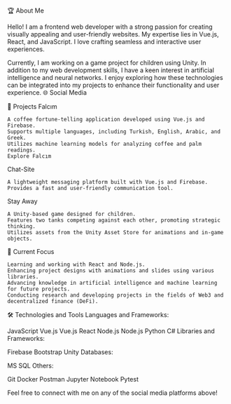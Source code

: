 🏆 About Me

Hello! I am a frontend web developer with a strong passion for creating visually appealing and user-friendly websites. My expertise lies in Vue.js, React, and JavaScript. I love crafting seamless and interactive user experiences.

Currently, I am working on a game project for children using Unity. In addition to my web development skills, I have a keen interest in artificial intelligence and neural networks. I enjoy exploring how these technologies can be integrated into my projects to enhance their functionality and user experience.
🌐 Social Media

🏅 Projects
Falcım

    A coffee fortune-telling application developed using Vue.js and Firebase.
    Supports multiple languages, including Turkish, English, Arabic, and Greek.
    Utilizes machine learning models for analyzing coffee and palm readings.
    Explore Falcım

Chat-Site

    A lightweight messaging platform built with Vue.js and Firebase.
    Provides a fast and user-friendly communication tool.

Stay Away

    A Unity-based game designed for children.
    Features two tanks competing against each other, promoting strategic thinking.
    Utilizes assets from the Unity Asset Store for animations and in-game objects.

🚀 Current Focus

    Learning and working with React and Node.js.
    Enhancing project designs with animations and slides using various libraries.
    Advancing knowledge in artificial intelligence and machine learning for future projects.
    Conducting research and developing projects in the fields of Web3 and decentralized finance (DeFi).

🛠️ Technologies and Tools
Languages and Frameworks:

 JavaScript
Vue.js Vue.js
 React
Node.js Node.js
 Python
 C#
Libraries and Frameworks:

 Firebase
 Bootstrap
 Unity
Databases:

 MS SQL
Others:

 Git
 Docker
 Postman
 Jupyter Notebook
 Pytest

Feel free to connect with me on any of the social media platforms above!

